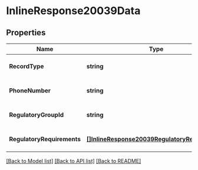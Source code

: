 # InlineResponse20039Data

## Properties
Name | Type | Description | Notes
------------ | ------------- | ------------- | -------------
**RecordType** | **string** |  | [optional] [default to null]
**PhoneNumber** | **string** |  | [optional] [default to null]
**RegulatoryGroupId** | **string** |  | [optional] [default to null]
**RegulatoryRequirements** | [**[]InlineResponse20039RegulatoryRequirements**](inline_response_200_39_regulatory_requirements.md) |  | [optional] [default to null]

[[Back to Model list]](../README.md#documentation-for-models) [[Back to API list]](../README.md#documentation-for-api-endpoints) [[Back to README]](../README.md)

